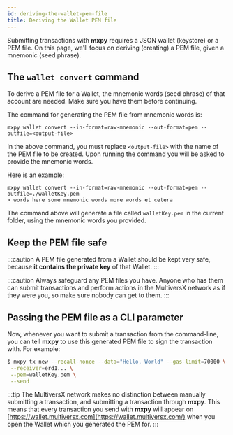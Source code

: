 ```yaml
---
id: deriving-the-wallet-pem-file
title: Deriving the Wallet PEM file
---
```


[comment]: # (mx-abstract)

Submitting transactions with **mxpy** requires a JSON wallet (keystore) or a PEM file. On this page, we'll focus on deriving (creating) a PEM file, given a mnemonic (seed phrase).

[comment]: # (mx-context-auto)

## The `wallet convert` command

To derive a PEM file for a Wallet, the mnemonic words (seed phrase) of that account are needed. Make sure you have them before continuing.

The command for generating the PEM file from mnemonic words is:

```
mxpy wallet convert --in-format=raw-mnemonic --out-format=pem --outfile=<output-file>
```

In the above command, you must replace `<output-file>` with the name of the PEM file to be created. Upon running the command you will be asked to provide the mnemonic words.

Here is an example:

```
mxpy wallet convert --in-format=raw-mnemonic --out-format=pem --outfile=./walletKey.pem
> words here some mnemonic words more words et cetera
```

The command above will generate a file called `walletKey.pem` in the current folder, using the mnemonic words you provided.

[comment]: # (mx-context-auto)

## Keep the PEM file safe

:::caution
A PEM file generated from a Wallet should be kept very safe, because **it contains the private key** of that Wallet.
:::

:::caution
Always safeguard any PEM files you have. Anyone who has them can submit transactions and perform actions in the MultiversX network as if they were you, so make sure nobody can get to them.
:::

[comment]: # (mx-context-auto)

## Passing the PEM file as a CLI parameter

Now, whenever you want to submit a transaction from the command-line, you can tell **mxpy** to use this generated PEM file to sign the transaction with. For example:

```bash
$ mxpy tx new --recall-nonce --data="Hello, World" --gas-limit=70000 \
 --receiver=erd1... \
 --pem=walletKey.pem \
 --send
```

:::tip
The MultiversX network makes no distinction between manually submitting a transaction, and submitting a transaction through **mxpy**. This means that every transaction you send with **mxpy** will appear on [https://wallet.multiversx.com](https://wallet.multiversx.com/) when you open the Wallet which you generated the PEM for.
:::


